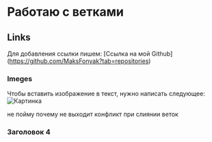 # Работаю с ветками

## Links

Для добавления ссылки пишем: [Ссылка на мой Github] (https://github.com/MaksFonyak?tab=repositories)

### Imeges

Чтобы вставить изображение в текст, нужно написать следующее:
![Картинка](imege_1.png)
 

не пойму почему не выходит конфликт при слиянии веток

### Заголовок 4